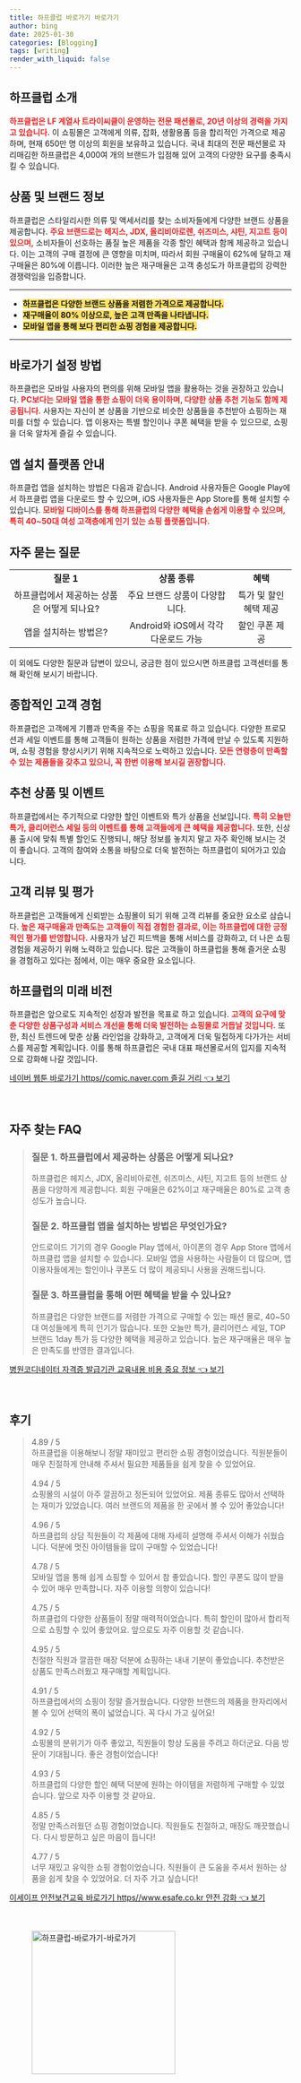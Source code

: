 ```yaml
---
title: 하프클럽 바로가기 바로가기
author: bing
date: 2025-01-30
categories: [Blogging]
tags: [writing]
render_with_liquid: false
---
```



<h2 id='하프클럽 소개'>하프클럽 소개</h2>

<p><b><span style="color: #ee2323;">하프클럽은 LF 계열사 트라이씨클이 운영하는 전문 패션몰로, 20년 이상의 경력을 가지고 있습니다.</span></b> 이 쇼핑몰은 고객에게 의류, 잡화, 생활용품 등을 합리적인 가격으로 제공하며, 현재 650만 명 이상의 회원을 보유하고 있습니다. 국내 최대의 전문 패션몰로 자리매김한 하프클럽은 4,000여 개의 브랜드가 입점해 있어 고객의 다양한 요구를 충족시킬 수 있습니다.</p>

<h2 id='상품 및 브랜드 정보'>상품 및 브랜드 정보</h2>

<p>하프클럽은 스타일리시한 의류 및 액세서리를 찾는 소비자들에게 다양한 브랜드 상품을 제공합니다. <b><span style="color: #ee2323;">주요 브랜드로는 헤지스, JDX, 올리비아로렌, 쉬즈미스, 샤틴, 지고트 등이 있으며,</span></b> 소비자들이 선호하는 품질 높은 제품을 각종 할인 혜택과 함께 제공하고 있습니다. 이는 고객의 구매 결정에 큰 영향을 미치며, 따라서 회원 구매율이 62%에 달하고 재구매율은 80%에 이릅니다. 이러한 높은 재구매율은 고객 충성도가 하프클럽의 강력한 경쟁력임을 입증합니다.</p>

<hr />

<ul>
    <li><b><span style="background-color: #ffe066;">하프클럽은 다양한 브랜드 상품을 저렴한 가격으로 제공합니다.</span></b></li>
    <li><b><span style="background-color: #ffe066;">재구매율이 80% 이상으로, 높은 고객 만족을 나타냅니다.</span></b></li>
    <li><b><span style="background-color: #ffe066;">모바일 앱을 통해 보다 편리한 쇼핑 경험을 제공합니다.</span></b></li>
</ul>

<hr />

<h2 id='바로가기 설정 방법'>바로가기 설정 방법</h2>

<p>하프클럽은 모바일 사용자의 편의를 위해 모바일 앱을 활용하는 것을 권장하고 있습니다. <b><span style="color: #ee2323;">PC보다는 모바일 앱을 통한 쇼핑이 더욱 용이하며, 다양한 상품 추천 기능도 함께 제공됩니다.</span></b> 사용자는 자신이 본 상품을 기반으로 비슷한 상품들을 추천받아 쇼핑하는 재미를 더할 수 있습니다. 앱 이용자는 특별 할인이나 쿠폰 혜택을 받을 수 있으므로, 쇼핑을 더욱 알차게 즐길 수 있습니다.</p>

<h2 id='앱 설치 플랫폼 안내'>앱 설치 플랫폼 안내</h2>

<p>하프클럽 앱을 설치하는 방법은 다음과 같습니다. Android 사용자들은 Google Play에서 하프클럽 앱을 다운로드 할 수 있으며, iOS 사용자들은 App Store를 통해 설치할 수 있습니다. <b><span style="color: #ee2323;">모바일 디바이스를 통해 하프클럽의 다양한 혜택을 손쉽게 이용할 수 있으며, 특히 40~50대 여성 고객층에게 인기 있는 쇼핑 플랫폼입니다.</span></b></p>

<h2 id='자주 묻는 질문'>자주 묻는 질문</h2>

<table>
    <tr>
        <td style="text-align: center; height: 17px;"><b>질문 1</b></td>
        <td style="text-align: center; height: 17px;"><b>상품 종류</b></td>
        <td style="text-align: center; height: 17px;"><b>혜택</b></td>
    </tr>
    <tr>
        <td style="text-align: center; height: 17px;">하프클럽에서 제공하는 상품은 어떻게 되나요?</td>
        <td style="text-align: center; height: 17px;">주요 브랜드 상품이 다양합니다.</td>
        <td style="text-align: center; height: 17px;">특가 및 할인 혜택 제공</td>
    </tr>
    <tr>
        <td style="text-align: center; height: 17px;">앱을 설치하는 방법은?</td>
        <td style="text-align: center; height: 17px;">Android와 iOS에서 각각 다운로드 가능</td>
        <td style="text-align: center; height: 17px;">할인 쿠폰 제공</td>
    </tr>
</table>

<p>이 외에도 다양한 질문과 답변이 있으니, 궁금한 점이 있으시면 하프클럽 고객센터를 통해 확인해 보시기 바랍니다.</p>

<h2 id='종합적인 고객 경험'>종합적인 고객 경험</h2>

<p>하프클럽은 고객에게 기쁨과 만족을 주는 쇼핑을 목표로 하고 있습니다. 다양한 프로모션과 세일 이벤트를 통해 고객들이 원하는 상품을 저렴한 가격에 만날 수 있도록 지원하며, 쇼핑 경험을 향상시키기 위해 지속적으로 노력하고 있습니다. <b><span style="color: #ee2323;">모든 연령층이 만족할 수 있는 제품들을 갖추고 있으니, 꼭 한번 이용해 보시길 권장합니다.</span></b></p>

<h2 id='추천 상품 및 이벤트'>추천 상품 및 이벤트</h2>

<p>하프클럽에서는 주기적으로 다양한 할인 이벤트와 특가 상품을 선보입니다. <b><span style="color: #ee2323;">특히 오늘만 특가, 클리어런스 세일 등의 이벤트를 통해 고객들에게 큰 혜택을 제공합니다.</span></b> 또한, 신상품 출시에 맞춰 특별 할인도 진행되니, 해당 정보를 놓치지 말고 자주 확인해 보시는 것이 좋습니다. 고객의 참여와 소통을 바탕으로 더욱 발전하는 하프클럽이 되어가고 있습니다.</p>

<h2 id='고객 리뷰 및 평가'>고객 리뷰 및 평가</h2>

<p>하프클럽은 고객들에게 신뢰받는 쇼핑몰이 되기 위해 고객 리뷰를 중요한 요소로 삼습니다. <b><span style="color: #ee2323;">높은 재구매율과 만족도는 고객들이 직접 경험한 결과로, 이는 하프클럽에 대한 긍정적인 평가를 반영합니다.</span></b> 사용자가 남긴 피드백을 통해 서비스를 강화하고, 더 나은 쇼핑 경험을 제공하기 위해 노력하고 있습니다. 많은 고객들이 하프클럽을 통해 즐거운 쇼핑을 경험하고 있다는 점에서, 이는 매우 중요한 요소입니다.</p>

<h2 id='하프클럽의 미래 비전'>하프클럽의 미래 비전</h2>

<p>하프클럽은 앞으로도 지속적인 성장과 발전을 목표로 하고 있습니다. <b><span style="color: #ee2323;">고객의 요구에 맞춘 다양한 상품구성과 서비스 개선을 통해 더욱 발전하는 쇼핑몰로 거듭날 것입니다.</span></b> 또한, 최신 트렌드에 맞춘 상품 라인업을 강화하고, 고객에게 더욱 밀접하게 다가가는 서비스를 제공할 계획입니다. 이를 통해 하프클럽은 국내 대표 패션몰로서의 입지를 지속적으로 강화해 나갈 것입니다.</p>


<p><a class="click-button" title="네이버 웹툰 바로가기 https//comic.naver.com 즐길 거리" href="https://blackassets.github.io/posts/%EB%84%A4%EC%9D%B4%EB%B2%84-%EC%9B%B9%ED%88%B0-%EB%B0%94%EB%A1%9C%EA%B0%80%EA%B8%B0-httpscomic.naver.com-%EC%A6%90%EA%B8%B8-%EA%B1%B0%EB%A6%AC/" rel="dofollow">네이버 웹툰 바로가기 https//comic.naver.com 즐길 거리 👈 보기</a></p><br>
<h2 id='자주_찾는_FAQ'>자주 찾는 FAQ</h2>
<div itemscope="" itemtype="https://schema.org/FAQPage"> 
<blockquote> 
<div itemscope="" itemprop="mainEntity" itemtype="https://schema.org/Question"> 
<h3 itemprop="name">질문 1. 하프클럽에서 제공하는 상품은 어떻게 되나요?</h3> 
<div itemscope="" itemprop="acceptedAnswer" itemtype="https://schema.org/Answer"> 
<span itemprop="text"> 
<p>하프클럽은 헤지스, JDX, 올리비아로렌, 쉬즈미스, 샤틴, 지고트 등의 브랜드 상품을 다양하게 제공합니다. 회원 구매율은 62%이고 재구매율은 80%로 고객 충성도가 높습니다.</p> 
</span> 
</div> 
</div> 

<div itemscope="" itemprop="mainEntity" itemtype="https://schema.org/Question"> 
<h3 itemprop="name">질문 2. 하프클럽 앱을 설치하는 방법은 무엇인가요?</h3> 
<div itemscope="" itemprop="acceptedAnswer" itemtype="https://schema.org/Answer"> 
<span itemprop="text"> 
<p>안드로이드 기기의 경우 Google Play 앱에서, 아이폰의 경우 App Store 앱에서 하프클럽 앱을 설치할 수 있습니다. 모바일 앱을 사용하는 사람들이 더 많으며, 앱 이용자들에게는 할인이나 쿠폰도 더 많이 제공되니 사용을 권해드립니다.</p> 
</span> 
</div> 
</div> 

<div itemscope="" itemprop="mainEntity" itemtype="https://schema.org/Question"> 
<h3 itemprop="name">질문 3. 하프클럽을 통해 어떤 혜택을 받을 수 있나요?</h3> 
<div itemscope="" itemprop="acceptedAnswer" itemtype="https://schema.org/Answer"> 
<span itemprop="text"> 
<p>하프클럽은 다양한 브랜드를 저렴한 가격으로 구매할 수 있는 패션 몰로, 40~50대 여성들에게 특히 인기가 많습니다. 또한 오늘만 특가, 클리어런스 세일, TOP 브랜드 1day 특가 등 다양한 혜택을 제공하고 있습니다. 높은 재구매율은 매우 높은 만족도를 반영한 결과입니다.</p> 
</span> 
</div> 
</div> 
</blockquote> 
</div>
<p><a class="click-button" title="병원코디네이터 자격증 발급기관 교육내용 비용 중요 정보" href="https://blackassets.github.io/posts/%EB%B3%91%EC%9B%90%EC%BD%94%EB%94%94%EB%84%A4%EC%9D%B4%ED%84%B0-%EC%9E%90%EA%B2%A9%EC%A6%9D-%EB%B0%9C%EA%B8%89%EA%B8%B0%EA%B4%80-%EA%B5%90%EC%9C%A1%EB%82%B4%EC%9A%A9-%EB%B9%84%EC%9A%A9-%EC%A4%91%EC%9A%94-%EC%A0%95%EB%B3%B4/" rel="dofollow">병원코디네이터 자격증 발급기관 교육내용 비용 중요 정보 👈 보기</a></p><br>
<h2 id='후기'>후기</h2>
<div itemscope itemtype="https://schema.org/Product">
  <blockquote>
  <div itemprop="review" itemscope itemtype="https://schema.org/Review">
      <div itemprop="reviewRating" itemscope itemtype="https://schema.org/Rating"> <span itemprop="ratingValue">4.89</span> / <span itemprop="bestRating">5</span> </div>
      <span itemprop="reviewBody">하프클럽을 이용해보니 정말 재미있고 편리한 쇼핑 경험이었습니다. 직원분들이 매우 친절하게 안내해 주셔서 필요한 제품들을 쉽게 찾을 수 있었어요.</span>
  </div>
  <br>
  <div itemprop="review" itemscope itemtype="https://schema.org/Review">
      <div itemprop="reviewRating" itemscope itemtype="https://schema.org/Rating"> <span itemprop="ratingValue">4.94</span> / <span itemprop="bestRating">5</span> </div>
      <span itemprop="reviewBody">쇼핑몰의 시설이 아주 깔끔하고 정돈되어 있었어요. 제품 종류도 많아서 선택하는 재미가 있었습니다. 여러 브랜드의 제품을 한 곳에서 볼 수 있어 좋았습니다!</span>
  </div>
  <br>
  <div itemprop="review" itemscope itemtype="https://schema.org/Review">
      <div itemprop="reviewRating" itemscope itemtype="https://schema.org/Rating"> <span itemprop="ratingValue">4.96</span> / <span itemprop="bestRating">5</span> </div>
      <span itemprop="reviewBody">하프클럽의 상담 직원들이 각 제품에 대해 자세히 설명해 주셔서 이해가 쉬웠습니다. 덕분에 멋진 아이템들을 많이 구매할 수 있었습니다!</span>
  </div>
  <br>
  <div itemprop="review" itemscope itemtype="https://schema.org/Review">
      <div itemprop="reviewRating" itemscope itemtype="https://schema.org/Rating"> <span itemprop="ratingValue">4.78</span> / <span itemprop="bestRating">5</span> </div>
      <span itemprop="reviewBody">모바일 앱을 통해 쉽게 쇼핑할 수 있어서 참 좋았습니다. 할인 쿠폰도 많이 받을 수 있어 매우 만족합니다. 자주 이용할 의향이 있습니다!</span>
  </div>
  <br>
  <div itemprop="review" itemscope itemtype="https://schema.org/Review">
      <div itemprop="reviewRating" itemscope itemtype="https://schema.org/Rating"> <span itemprop="ratingValue">4.75</span> / <span itemprop="bestRating">5</span> </div>
      <span itemprop="reviewBody">하프클럽의 다양한 상품들이 정말 매력적이었습니다. 특히 할인이 많아서 합리적으로 쇼핑할 수 있어 좋았어요. 앞으로도 자주 이용할 것 같습니다.</span>
  </div>
  <br>
  <div itemprop="review" itemscope itemtype="https://schema.org/Review">
      <div itemprop="reviewRating" itemscope itemtype="https://schema.org/Rating"> <span itemprop="ratingValue">4.95</span> / <span itemprop="bestRating">5</span> </div>
      <span itemprop="reviewBody">친절한 직원과 깔끔한 매장 덕분에 쇼핑하는 내내 기분이 좋았습니다. 추천받은 상품도 만족스러웠고 재구매할 계획입니다.</span>
  </div>
  <br>
  <div itemprop="review" itemscope itemtype="https://schema.org/Review">
      <div itemprop="reviewRating" itemscope itemtype="https://schema.org/Rating"> <span itemprop="ratingValue">4.91</span> / <span itemprop="bestRating">5</span> </div>
      <span itemprop="reviewBody">하프클럽에서의 쇼핑이 정말 즐거웠습니다. 다양한 브랜드의 제품을 한자리에서 볼 수 있어 선택의 폭이 넓었습니다. 꼭 다시 가고 싶어요!</span>
  </div>
  <br>
  <div itemprop="review" itemscope itemtype="https://schema.org/Review">
      <div itemprop="reviewRating" itemscope itemtype="https://schema.org/Rating"> <span itemprop="ratingValue">4.92</span> / <span itemprop="bestRating">5</span> </div>
      <span itemprop="reviewBody">쇼핑몰의 분위기가 아주 좋았고, 직원들이 항상 도움을 주려고 하더군요. 다음 방문이 기대됩니다. 좋은 경험이었습니다!</span>
  </div>
  <br>
  <div itemprop="review" itemscope itemtype="https://schema.org/Review">
      <div itemprop="reviewRating" itemscope itemtype="https://schema.org/Rating"> <span itemprop="ratingValue">4.93</span> / <span itemprop="bestRating">5</span> </div>
      <span itemprop="reviewBody">하프클럽의 다양한 할인 혜택 덕분에 원하는 아이템을 저렴하게 구매할 수 있었습니다. 앞으로 자주 이용할 것 같아요.</span>
  </div>
  <br>
  <div itemprop="review" itemscope itemtype="https://schema.org/Review">
      <div itemprop="reviewRating" itemscope itemtype="https://schema.org/Rating"> <span itemprop="ratingValue">4.85</span> / <span itemprop="bestRating">5</span> </div>
      <span itemprop="reviewBody">정말 만족스러웠던 쇼핑 경험이었습니다. 직원들도 친절하고, 매장도 깨끗했습니다. 다시 방문하고 싶은 마음이 듭니다!</span>
  </div>
  <br>
  <div itemprop="review" itemscope itemtype="https://schema.org/Review">
      <div itemprop="reviewRating" itemscope itemtype="https://schema.org/Rating"> <span itemprop="ratingValue">4.77</span> / <span itemprop="bestRating">5</span> </div>
      <span itemprop="reviewBody">너무 재밌고 유익한 쇼핑 경험이었습니다. 직원들이 큰 도움을 주셔서 원하는 상품을 쉽게 찾을 수 있었어요. 더 자주 가고 싶습니다!</span>
  </div>
  </blockquote>
</div>
<p><a class="click-button" title="이세이프 안전보건교육 바로가기 https//www.esafe.co.kr 안전 강화" href="https://blackassets.github.io/posts/%EC%9D%B4%EC%84%B8%EC%9D%B4%ED%94%84-%EC%95%88%EC%A0%84%EB%B3%B4%EA%B1%B4%EA%B5%90%EC%9C%A1-%EB%B0%94%EB%A1%9C%EA%B0%80%EA%B8%B0-httpswww.esafe.co.kr-%EC%95%88%EC%A0%84-%EA%B0%95%ED%99%94/" rel="dofollow">이세이프 안전보건교육 바로가기 https//www.esafe.co.kr 안전 강화 👈 보기</a></p><br>
<figure class="image"><img src="https://blackassets.github.io/assets/img/thumbnail/하프클럽-바로가기-바로가기.webp" alt="하프클럽-바로가기-바로가기" width="256" height="256"></figure>